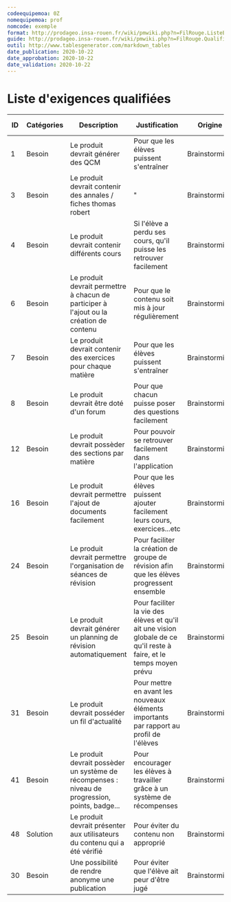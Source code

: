```yaml
---
codeequipemoa: 0Z
nomequipemoa: prof
nomcode: exemple
format: http://prodageo.insa-rouen.fr/wiki/pmwiki.php?n=FilRouge.ListeExigencesQualifiees 
guide: http://prodageo.insa-rouen.fr/wiki/pmwiki.php?n=FilRouge.QualifierExigence
outil: http://www.tablesgenerator.com/markdown_tables
date_publication: 2020-10-22
date_approbation: 2020-10-22
date_validation: 2020-10-22
---
```


# Liste d'exigences qualifiées
| ID | Catégories | Description | Justification | Origine       | Critères de satisfaction | Contentement MOA | Mécontentement MOA | Exigences Dépendantes | Exigences conflictuelles |
|----|------------|-------------------------------------------------------------------------------------------------|---------------------------------------------------------------------------------------------------------------------|---------------|--------------------------------------------------------|------------------|--------------------|-----------------------|--------------------------|
| 1  | Besoin     | Le produit devrait générer des QCM                                                              | Pour que les élèves puissent s'entraîner                                                                            | Brainstorming | Amélioration du score                                  | 5                | 5                  |                       |                          |
| 3  | Besoin     | Le produit devrait contenir des annales / fiches thomas robert                                  | "                                                                                                                   | Brainstorming | Nombre suffisant d'annales                             | 4                | 4                  |                       |                          |
| 4  | Besoin     | Le produit devrait contenir différents cours                                                    | Si l'élève a perdu ses cours, qu'il puisse les retrouver facilement                                                 | Brainstorming | Présence des différents cours                          | 4                | 4                  | 1, 7                  |                          |
| 6  | Besoin     | Le produit devrait permettre à chacun de participer à l'ajout ou la création de contenu         | Pour que le contenu soit mis à jour régulièrement                                                                   | Brainstorming | Nombre d'élèves participants                           | 4                | 5                  |                       |                          |
| 7  | Besoin     | Le produit devrait contenir des exercices pour chaque matière                                   | Pour que les élèves puissent s'entraîner                                                                            | Brainstorming | Nombre d'exercices par matière                         | 5                | 5                  |                       |                          |
| 8  | Besoin     | Le produit devrait être doté d'un forum                                                         | Pour que chacun puisse poser des questions facilement                                                               | Brainstorming | Nombre de messages sur le forum / contenu des messages | 5                | 5                  |                       |                          |
| 12 | Besoin     | Le produit devrait possèder des sections par matière                                            | Pour pouvoir se retrouver facilement dans l'application                                                             | Brainstorming | Présence des sections                                  | 4                | 4                  | 16                    |                          |
| 16 | Besoin     | Le produit devrait permettre l'ajout de documents facilement                                    | Pour que les élèves puissent ajouter facilement leurs cours, exercices...etc                                        | Brainstorming | Retour des élèves                                      | 4                | 5                  |                       |                          |
| 24 | Besoin     | Le produit devrait permettre l'organisation de séances de révision                              | Pour faciliter la création de groupe de révision afin que les élèves progressent ensemble                           | Brainstorming | Retour des élèves                                      | 3                | 4                  |                       |                          |
| 25 | Besoin     | Le produit devrait générer un planning de révision automatiquement                              | Pour faciliter la vie des élèves et qu'il ait une vision globale de ce qu'il reste à faire, et le temps moyen prévu | Brainstorming | Planning de révisions réalisable/cohérent              | 2                | 3                  |                       |                          |
| 31 | Besoin     | Le produit devrait posséder un fil d'actualité                                                  | Pour mettre en avant les nouveaux éléments importants par rapport au profil de l'élèves                             | Brainstorming | Fil d'actualité mis à jour                             | 4                | 4                  | 6                     |                          |
| 41 | Besoin     | Le produit devrait possèder un système de récompenses : niveau de progression, points, badge... | Pour encourager les élèves à travailler grâce à un système de récompenses                                           | Brainstorming | Nombre de récompenses par élèves                       | 2                | 1                  |                       |                          |
| 48 | Solution   | Le produit devrait présenter aux utilisateurs du contenu qui a été vérifié                      | Pour éviter du contenu non approprié                                                                                | Brainstorming | Retour des élèves                                      | 2                | 1                  |                       |                          |
| 30 | Besoin     | Une possibilité de rendre anonyme une publication                                               | Pour éviter que l'élève ait peur d'être jugé                                                                        | Brainstorming | Publications anonymes                                  | 2                | 1                  |                       |                          |
